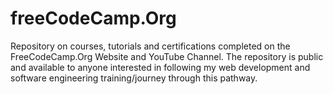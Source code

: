 # freeCodeCamp.Org
Repository on courses, tutorials and certifications completed on the FreeCodeCamp.Org Website and YouTube Channel. The repository is public and available to anyone interested in following my web development and software engineering training/journey through this pathway.

